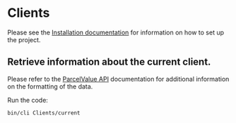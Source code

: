 # Clients

Please see the [Installation documentation](Installation.md) for information on how to set up the project.

## Retrieve information about the current client.

Please refer to the [ParcelValue API](https://parcelvalue.github.io/api/) documentation for additional information on the formatting of the data.

Run the code:

```sh
bin/cli Clients/current
```
